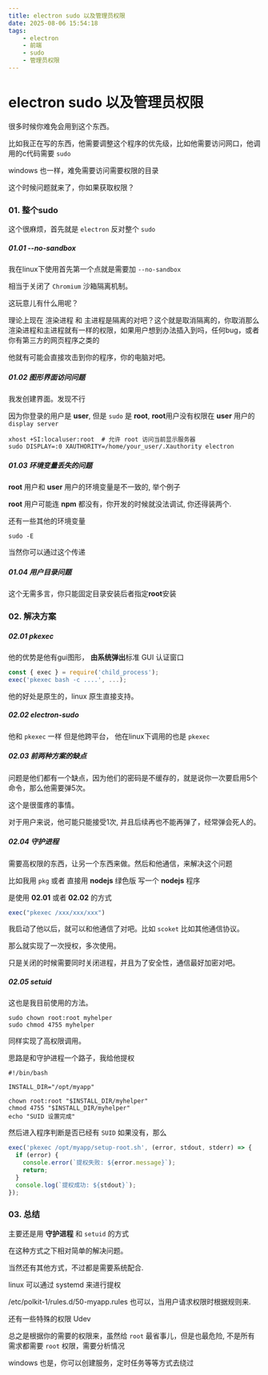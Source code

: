 ```yaml
---
title: electron sudo 以及管理员权限
date: 2025-08-06 15:54:18
tags: 
    - electron
    - 前端
    - sudo
    - 管理员权限
---
```


# electron sudo 以及管理员权限

很多时候你难免会用到这个东西。

比如我正在写的东西，他需要调整这个程序的优先级，比如他需要访问网口，他调用的c代码需要 `sudo`

windows 也一样，难免需要访问需要权限的目录

这个时候问题就来了，你如果获取权限？



### 01. 整个sudo

这个很麻烦，首先就是 `electron` 反对整个 `sudo`



##### 01.01 --no-sandbox

我在linux下使用首先第一个点就是需要加  `--no-sandbox`

相当于关闭了  `Chromium` 沙箱隔离机制。

这玩意儿有什么用呢？

理论上现在 渲染进程 和 主进程是隔离的对吧？这个就是取消隔离的，你取消那么渲染进程和主进程就有一样的权限，如果用户想到办法插入到吗，任何bug，或者你有第三方的网页程序之类的

他就有可能会直接攻击到你的程序，你的电脑对吧。



##### 01.02 图形界面访问问题

我发创建界面。发现不行

因为你登录的用户是 **user**, 但是 `sudo` 是 **root**, **root**用户没有权限在 **user** 用户的 `display server`

```shell
xhost +SI:localuser:root  # 允许 root 访问当前显示服务器
sudo DISPLAY=:0 XAUTHORITY=/home/your_user/.Xauthority electron
```



##### 01.03 环境变量丢失的问题

**root** 用户和 **user** 用户的环境变量是不一致的, 举个例子

**root** 用户可能连 **npm** 都没有，你开发的时候就没法调试, 你还得装两个.

还有一些其他的环境变量

```shell
sudo -E
```

当然你可以通过这个传递



##### 01.04 用户目录问题

这个无需多言，你只能固定目录安装后者指定**root**安装



### 02. 解决方案



##### 02.01 pkexec

他的优势是他有gui图形， **由系统弹出**标准 GUI 认证窗口

```javascript
const { exec } = require('child_process');
exec('pkexec bash -c ....', ...);
```

他的好处是原生的，linux 原生直接支持。



##### 02.02 electron-sudo

他和 `pkexec` 一样 但是他跨平台， 他在linux下调用的也是 `pkexec`



##### 02.03 前两种方案的缺点

问题是他们都有一个缺点，因为他们的密码是不缓存的，就是说你一次要启用5个命令，那么他需要弹5次。

这个是很蛋疼的事情。



对于用户来说，他可能只能接受1次, 并且后续再也不能再弹了，经常弹会死人的。



##### 02.04 守护进程

需要高权限的东西，让另一个东西来做。然后和他通信，来解决这个问题

比如我用 `pkg` 或者 直接用 **nodejs** 绿色版 写一个 **nodejs** 程序

是使用 **02.01** 或者 **02.02** 的方式

```javascript
exec("pkexec /xxx/xxx/xxx")
```

我启动了他以后，就可以和他通信了对吧。比如 `scoket` 比如其他通信协议。

那么就实现了一次授权，多次使用。

只是关闭的时候需要同时关闭进程，并且为了安全性，通信最好加密对吧。



##### 02.05 setuid

这也是我目前使用的方法。

```shell
sudo chown root:root myhelper
sudo chmod 4755 myhelper
```

同样实现了高权限调用。

思路是和守护进程一个路子，我给他提权

```shell
#!/bin/bash

INSTALL_DIR="/opt/myapp"

chown root:root "$INSTALL_DIR/myhelper"
chmod 4755 "$INSTALL_DIR/myhelper"
echo "SUID 设置完成"
```



然后进入程序判断是否已经有 `SUID` 如果没有，那么

```javascript
exec('pkexec /opt/myapp/setup-root.sh', (error, stdout, stderr) => {
  if (error) {
    console.error(`提权失败: ${error.message}`);
    return;
  }
  console.log(`提权成功: ${stdout}`);
});
```



### 03. 总结

主要还是用 **守护进程** 和 `setuid` 的方式

在这种方式之下相对简单的解决问题。



当然还有其他方式，不过都是需要系统配合.

linux 可以通过 systemd 来进行提权

/etc/polkit-1/rules.d/50-myapp.rules 也可以，当用户请求权限时根据规则来.




还有一些特殊的权限 Udev

总之是根据你的需要的权限来，虽然给 `root` 最省事儿，但是也最危险, 不是所有需求都需要 `root` 权限，需要分析情况



windows 也是，你可以创建服务，定时任务等等方式去绕过




